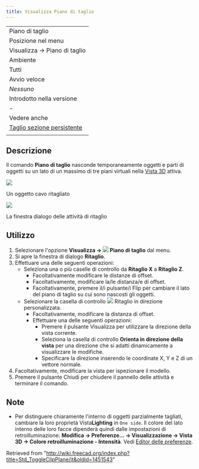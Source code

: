 ```yaml
---
title: Visualizza Piano di taglio
---
```


|                                                                        |
| ---------------------------------------------------------------------- |
| Piano di taglio                                                        |
| Posizione nel menu                                                     |
| Visualizza → Piano di taglio                                           |
| Ambiente                                                               |
| Tutti                                                                  |
| Avvio veloce                                                           |
| _Nessuno_                                                              |
| Introdotto nella versione                                              |
| -                                                                      |
| Vedere anche                                                           |
| [Taglio sezione persistente](/Part_SectionCut/it "Part SectionCut/it") |
|                                                                        |

## Descrizione

Il comando **Piano di taglio** nasconde temporaneamente oggetti e parti di oggetti su un lato di un massimo di tre piani virtuali nella [Vista 3D](/3D_view/it "3D view/it") attiva.

![](/images/Std_ToggleClipPlane_example.png)

Un oggetto cavo ritagliato

![](/images/Std_ToggleClipPlane_Dialog.png)

La finestra dialogo delle attività di ritaglio

## Utilizzo

1. Selezionare l'opzione **Visualizza → ![](/images/Std_ToggleClipPlane.svg) Piano di taglio** dal menu.
2. Si apre la finestra di dialogo **Ritaglio**.
3. Effettuare una delle seguenti operazioni:
   - Seleziona una o più caselle di controllo da **Ritaglio X** a **Ritaglio Z**.
     - Facoltativamente modificare le distanze di offset.
     - Facoltativamente, modificare la/le distanza/e di offset.
     - Facoltativamente, premere il/i pulsante/i Flip per cambiare il lato del piano di taglio su cui sono nascosti gli oggetti.
   - Selezionare la casella di controllo ![](/images/CheckBoxTrue.svg) Ritaglio in direzione personalizzata.
     - Facoltativamente, modificare la distanza di offset.
     - Effettuare una delle seguenti operazioni:
       - Premere il pulsante Visualizza per utilizzare la direzione della vista corrente.
       - Seleziona la casella di controllo **Orienta in direzione della vista** per una direzione che si adatti dinamicamente a visualizzare le modifiche.
       - Specificare la direzione inserendo le coordinate X, Y e Z di un vettore normale.
4. Facoltativamente, modificare la vista per ispezionare il modello.
5. Premere il pulsante Chiudi per chiudere il pannello delle attività e terminare il comando.

## Note

- Per distinguere chiaramente l'interno di oggetti parzialmente tagliati, cambiare la loro proprietà Vista**Lighting** in `One side`. Il colore del lato interno delle loro facce dipenderà quindi dalle impostazioni di retroilluminazione: **Modifica → Preferenze... → Visualizzazione → Vista 3D → Colore retroilluminazione - Intensità**. Vedi [Editor delle preferenze](/Preferences_Editor/it#Vista_3D "Preferences Editor/it").

Retrieved from "<http://wiki.freecad.org/index.php?title=Std_ToggleClipPlane/it&oldid=1451543>"
